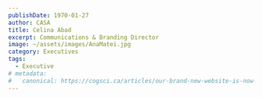 ```yaml
---
publishDate: 1970-01-27
author: CASA
title: Celina Abad
excerpt: Communications & Branding Director
image: ~/assets/images/AnaMatei.jpg
category: Executives
tags:
  - Executive
# metadata:
#   canonical: https://cogsci.ca/articles/our-brand-new-website-is-now-live
---
```


